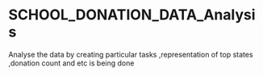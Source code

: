 # SCHOOL_DONATION_DATA_Analysis
Analyse the data by creating particular tasks ,representation of top states ,donation count and etc  is being done
